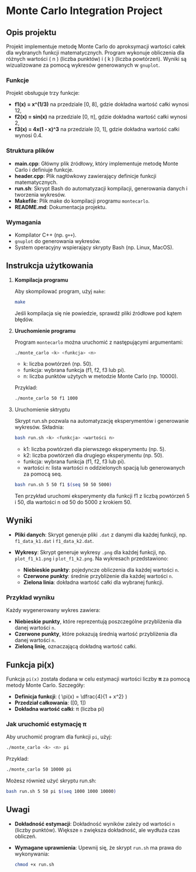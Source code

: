 # Monte Carlo Integration Project

## Opis projektu

Projekt implementuje metodę Monte Carlo do aproksymacji wartości całek dla wybranych funkcji matematycznych. Program wykonuje obliczenia dla różnych wartości \( n \) (liczba punktów) i \( k \) (liczba powtórzeń). Wyniki są wizualizowane za pomocą wykresów generowanych w `gnuplot`.

### Funkcje

Projekt obsługuje trzy funkcje:
- **f1(x) = x^(1/3)** na przedziale [0, 8], gdzie dokładna wartość całki wynosi 12,
- **f2(x) = sin(x)** na przedziale [0, π], gdzie dokładna wartość całki wynosi 2,
- **f3(x) = 4x(1 - x)^3** na przedziale [0, 1], gdzie dokładna wartość całki wynosi 0.4.

### Struktura plików

- **main.cpp**: Główny plik źródłowy, który implementuje metodę Monte Carlo i definiuje funkcje.
- **header.cpp**: Plik nagłówkowy zawierający definicje funkcji matematycznych.
- **run.sh**: Skrypt Bash do automatyzacji kompilacji, generowania danych i tworzenia wykresów.
- **Makefile**: Plik make do kompilacji programu `montecarlo`.
- **README.md**: Dokumentacja projektu.

### Wymagania

- Kompilator C++ (np. `g++`).
- `gnuplot` do generowania wykresów.
- System operacyjny wspierający skrypty Bash (np. Linux, MacOS).

## Instrukcja użytkowania

1. **Kompilacja programu**

   Aby skompilować program, użyj `make`:
   ```bash
   make
   ```
   Jeśli kompilacja się nie powiedzie, sprawdź pliki źródłowe pod kątem błędów.


2. **Uruchomienie programu**

   Program `montecarlo` można uruchomić z następującymi argumentami:

   ```bash
   ./monte_carlo <k> <funkcja> <n>
   ```
    - k: liczba powtórzeń (np. 50).
    - funkcja: wybrana funkcja (f1, f2, f3 lub pi).
    - n: liczba punktów użytych w metodzie Monte Carlo (np. 10000).

    Przyklad:
    ```bash
    ./monte_carlo 50 f1 1000
    ```

3. Uruchomienie sktryptu

   Skrypt run.sh pozwala na automatyzację eksperymentów i generowanie wykresów. Składnia:
   ```bash
   bash run.sh <k> <funkcja> <wartości n>
   ```
    - k1: liczba powtórzeń dla pierwszego eksperymentu (np. 5).
    - k2: liczba powtórzeń dla drugiego eksperymentu (np. 50).
    - funkcja: wybrana funkcja (f1, f2, f3 lub pi).
    - wartości n: lista wartości n oddzielonych spacją lub generowanych za pomocą seq.

    ```bash
    bash run.sh 5 50 f1 $(seq 50 50 5000)
    ```
    Ten przykład uruchomi eksperymenty dla funkcji f1 z liczbą powtórzeń 5 i 50, dla wartości n od 50 do 5000 z krokiem 50.

## Wyniki

- **Pliki danych**: Skrypt generuje pliki `.dat` z danymi dla każdej funkcji, np. `f1_data_k1.dat` i `f1_data_k2.dat`.
- **Wykresy**: Skrypt generuje wykresy `.png` dla każdej funkcji, np. `plot_f1_k1.png` i `plot_f1_k2.png`. Na wykresach przedstawiono:

  - **Niebieskie punkty**: pojedyncze obliczenia dla każdej wartości `n`.
  - **Czerwone punkty**: średnie przybliżenie dla każdej wartości `n`.
  - **Zielona linia**: dokładna wartość całki dla wybranej funkcji.

### Przykład wyniku

Każdy wygenerowany wykres zawiera:

- **Niebieskie punkty**, które reprezentują poszczególne przybliżenia dla danej wartości `n`.
- **Czerwone punkty**, które pokazują średnią wartość przybliżenia dla danej wartości `n`.
- **Zieloną linię**, oznaczającą dokładną wartość całki.

## Funkcja pi(x)

Funkcja `pi(x)` została dodana w celu estymacji wartości liczby **π** za pomocą metody Monte Carlo. Szczegóły:

- **Definicja funkcji**: \( \pi(x) = \dfrac{4}{1 + x^2} \)
- **Przedział całkowania**: \([0, 1]\)
- **Dokładna wartość całki**: π (liczba pi)

### Jak uruchomić estymację π

Aby uruchomić program dla funkcji `pi`, użyj:

```bash
./monte_carlo <k> <n> pi
```

Przyklad:
```bash
./monte_carlo 50 10000 pi
```
Możesz również użyć skryptu run.sh:
```bash
bash run.sh 5 50 pi $(seq 1000 1000 10000)
```
## Uwagi

- **Dokładność estymacji**: Dokładność wyników zależy od wartości `n` (liczby punktów). Większe `n` zwiększa dokładność, ale wydłuża czas obliczeń.
- **Wymagane uprawnienia**: Upewnij się, że skrypt `run.sh` ma prawa do wykonywania:

  ```bash
  chmod +x run.sh
  ```
